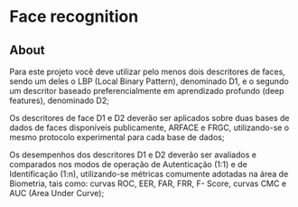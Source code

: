 # Face recognition

## About

Para este projeto você deve utilizar pelo menos dois descritores de faces, sendo um
deles o LBP (Local Binary Pattern), denominado D1, e o segundo um descritor baseado
preferencialmente em aprendizado profundo (deep features), denominado D2;

Os descritores de face D1 e D2 deverão ser aplicados sobre duas bases de dados de
faces disponíveis publicamente, ARFACE e FRGC, utilizando-se o mesmo protocolo
experimental para cada base de dados;

Os desempenhos dos descritores D1 e D2 deverão ser avaliados e comparados nos
modos de operação de Autenticação (1:1) e de Identificação (1:n), utilizando-se métricas
comumente adotadas na área de Biometria, tais como: curvas ROC, EER, FAR, FRR, F-
Score, curvas CMC e AUC (Area Under Curve);
